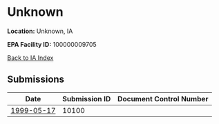 # Unknown

**Location:** Unknown, IA

**EPA Facility ID:** 100000009705

[Back to IA Index](../../index.md)

## Submissions

| Date | Submission ID | Document Control Number |
|------|--------------|-------------------------|
| [1999-05-17](submissions/10100.md) | 10100 |  |
